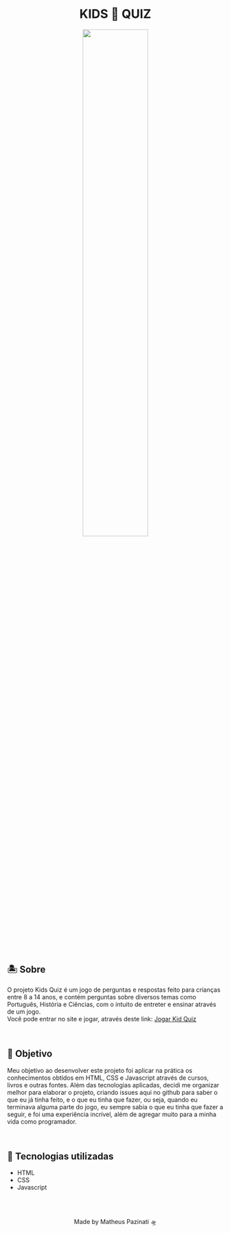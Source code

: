 # <h1 align="center">KIDS 💠 QUIZ</h1>
<p align="center">
<img align="center" src="https://media1.giphy.com/media/Y5VgMh36zzobpcy6Ff/giphy.gif?cid=790b76119717e931a18ffdb34fab56c2fbe5d0d8ab102eeb&rid=giphy.gif&ct=g" width="55%">
</p>
<h2>🏝️ Sobre</h2>
<p>O projeto Kids Quiz é um jogo de perguntas e respostas feito para crianças entre 8 a 14 anos, e contém perguntas sobre diversos temas como Português, História e Ciências, com o intuito de entreter e ensinar através de um jogo.<br>
Você pode entrar no site e jogar, através deste link: <a href="https://matheus-pazinati.github.io/quiz-for-kids/">Jogar Kid Quiz</a>
</p>
<br>
<h2>🎯 Objetivo</h2>
<p>Meu objetivo ao desenvolver este projeto foi aplicar na prática os conhecimentos obtidos em HTML, CSS e Javascript através de cursos, livros e outras fontes. Além das tecnologias aplicadas, decidi me organizar melhor para elaborar o projeto, criando issues aqui no github para saber o que eu já tinha feito, e o que eu tinha que fazer, ou seja, quando eu terminava alguma parte do jogo, eu sempre sabia o que eu tinha que fazer a seguir, e foi uma experiência incrível, além de agregar muito para a minha vida como programador.</p>
<br>
<h2>🚀 Tecnologias utilizadas</h2>
<ul>
  <li>HTML</li>
  <li>CSS</li>
  <li>Javascript</li>
  </ul>
  <br>
  <br>
  <p align="center">Made by Matheus Pazinati 🛸</p>
